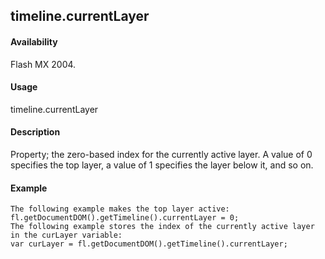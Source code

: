 ## timeline.currentLayer

#### Availability

Flash MX 2004.

#### Usage

timeline.currentLayer

#### Description

Property; the zero-based index for the currently active layer. A value of 0 specifies the top layer, a value of 1 specifies the layer below it, and so on.

#### Example

```
The following example makes the top layer active:
fl.getDocumentDOM().getTimeline().currentLayer = 0;
The following example stores the index of the currently active layer in the curLayer variable:
var curLayer = fl.getDocumentDOM().getTimeline().currentLayer;

```